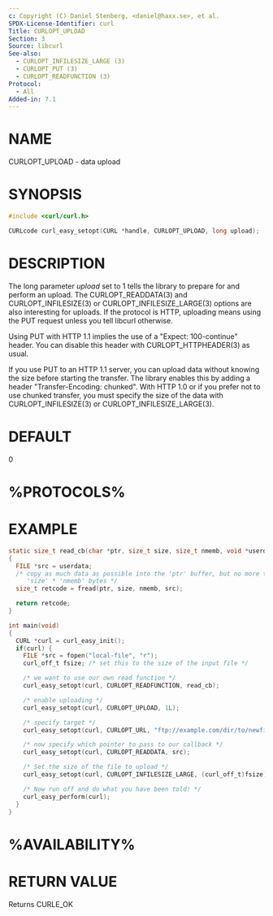 ```yaml
---
c: Copyright (C) Daniel Stenberg, <daniel@haxx.se>, et al.
SPDX-License-Identifier: curl
Title: CURLOPT_UPLOAD
Section: 3
Source: libcurl
See-also:
  - CURLOPT_INFILESIZE_LARGE (3)
  - CURLOPT_PUT (3)
  - CURLOPT_READFUNCTION (3)
Protocol:
  - All
Added-in: 7.1
---
```


# NAME

CURLOPT_UPLOAD - data upload

# SYNOPSIS

~~~c
#include <curl/curl.h>

CURLcode curl_easy_setopt(CURL *handle, CURLOPT_UPLOAD, long upload);
~~~

# DESCRIPTION

The long parameter *upload* set to 1 tells the library to prepare for and
perform an upload. The CURLOPT_READDATA(3) and CURLOPT_INFILESIZE(3) or
CURLOPT_INFILESIZE_LARGE(3) options are also interesting for uploads. If the
protocol is HTTP, uploading means using the PUT request unless you tell
libcurl otherwise.

Using PUT with HTTP 1.1 implies the use of a "Expect: 100-continue" header.
You can disable this header with CURLOPT_HTTPHEADER(3) as usual.

If you use PUT to an HTTP 1.1 server, you can upload data without knowing the
size before starting the transfer. The library enables this by adding a header
"Transfer-Encoding: chunked". With HTTP 1.0 or if you prefer not to use
chunked transfer, you must specify the size of the data with
CURLOPT_INFILESIZE(3) or CURLOPT_INFILESIZE_LARGE(3).

# DEFAULT

0

# %PROTOCOLS%

# EXAMPLE

~~~c
static size_t read_cb(char *ptr, size_t size, size_t nmemb, void *userdata)
{
  FILE *src = userdata;
  /* copy as much data as possible into the 'ptr' buffer, but no more than
     'size' * 'nmemb' bytes */
  size_t retcode = fread(ptr, size, nmemb, src);

  return retcode;
}

int main(void)
{
  CURL *curl = curl_easy_init();
  if(curl) {
    FILE *src = fopen("local-file", "r");
    curl_off_t fsize; /* set this to the size of the input file */

    /* we want to use our own read function */
    curl_easy_setopt(curl, CURLOPT_READFUNCTION, read_cb);

    /* enable uploading */
    curl_easy_setopt(curl, CURLOPT_UPLOAD, 1L);

    /* specify target */
    curl_easy_setopt(curl, CURLOPT_URL, "ftp://example.com/dir/to/newfile");

    /* now specify which pointer to pass to our callback */
    curl_easy_setopt(curl, CURLOPT_READDATA, src);

    /* Set the size of the file to upload */
    curl_easy_setopt(curl, CURLOPT_INFILESIZE_LARGE, (curl_off_t)fsize);

    /* Now run off and do what you have been told! */
    curl_easy_perform(curl);
  }
}
~~~

# %AVAILABILITY%

# RETURN VALUE

Returns CURLE_OK
